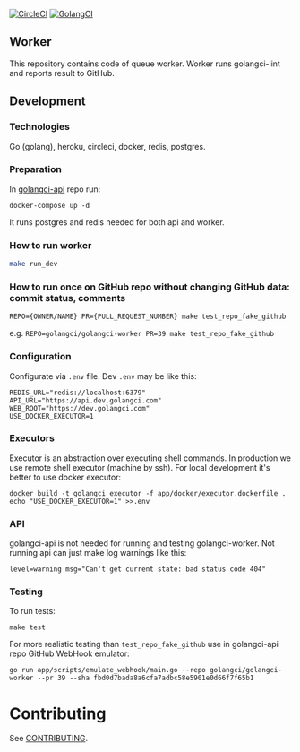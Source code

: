 [![CircleCI](https://circleci.com/gh/golangci/golangci-worker.svg?style=svg&circle-token=94e0eb37b49bb5f87364a50592794eba13f0d95d)](https://circleci.com/gh/golangci/golangci-worker)
[![GolangCI](https://golangci.com/badges/github.com/golangci/golangci-worker.svg)](https://golangci.com)

## Worker
This repository contains code of queue worker. Worker runs golangci-lint and reports result to GitHub.

## Development
### Technologies
Go (golang), heroku, circleci, docker, redis, postgres.

### Preparation
In [golangci-api](https://github.com/golangci/golangci-api) repo run:
```
docker-compose up -d
```
It runs postgres and redis needed for both api and worker.

### How to run worker
```bash
make run_dev
```

### How to run once on GitHub repo without changing GitHub data: commit status, comments
```
REPO={OWNER/NAME} PR={PULL_REQUEST_NUMBER} make test_repo_fake_github
```

e.g. `REPO=golangci/golangci-worker PR=39 make test_repo_fake_github`

### Configuration
Configurate via `.env` file. Dev `.env` may be like this:
```
REDIS_URL="redis://localhost:6379"
API_URL="https://api.dev.golangci.com"
WEB_ROOT="https://dev.golangci.com"
USE_DOCKER_EXECUTOR=1
```

### Executors
Executor is an abstraction over executing shell commands. In production we use remote shell executor (machine by ssh).
For local development it's better to use docker executor:
```
docker build -t golangci_executor -f app/docker/executor.dockerfile .
echo "USE_DOCKER_EXECUTOR=1" >>.env
```

### API
golangci-api is not needed for running and testing golangci-worker. Not running api can just make log warnings like this:
```
level=warning msg="Can't get current state: bad status code 404"
```

### Testing
To run tests:
```
make test
```

For more realistic testing than `test_repo_fake_github` use in golangci-api repo GitHub WebHook emulator:
```
go run app/scripts/emulate_webhook/main.go --repo golangci/golangci-worker --pr 39 --sha fbd0d7bada8a6cfa7adbc58e5901e0d66f7f65b1
```


# Contributing
See [CONTRIBUTING](https://github.com/golangci/golangci-worker/blob/master/CONTRIBUTING.md).

